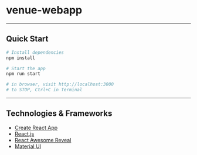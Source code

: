 # venue-webapp

---

## Quick Start

```sh
# Install dependencies
npm install

# Start the app
npm run start

# in browser, visit http://localhost:3000
# to STOP, Ctrl+C in Terminal
```

---

## Technologies & Frameworks

- [Create React App](https://facebook.github.io/create-react-app/)
- [React.js](https://reactjs.org/)
- [React Awesome Reveal](https://react-awesome-reveal.morello.dev/)
- [Material UI](https://material-ui.com/)
